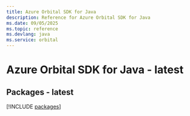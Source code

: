 ```yaml
---
title: Azure Orbital SDK for Java
description: Reference for Azure Orbital SDK for Java
ms.date: 09/05/2025
ms.topic: reference
ms.devlang: java
ms.service: orbital
---
```

# Azure Orbital SDK for Java - latest
## Packages - latest
[!INCLUDE [packages](orbital-index.md)]